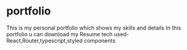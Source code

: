 # portfolio

This is my personal portfolio which shows my skills and details
In this portfolio u can download my Resume
tech used-React,Router,typescript,styled components
